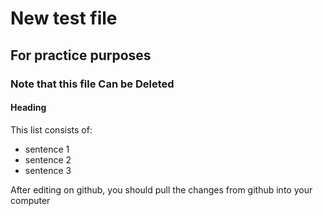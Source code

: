 # New test file
## For practice purposes
### Note that this file Can be Deleted
#### Heading
This list consists of:
* sentence 1
* sentence 2
* sentence 3

After editing on github, you should pull the changes from github into your computer
